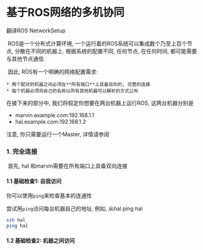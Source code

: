 # 基于ROS网络的多机协同

翻译ROS NetworkSetup

​	ROS是一个分布式计算环境, 一个运行着的ROS系统可以集成数个乃至上百个节点, 分散在不同的机器上. 根据系统的配置不同, 任何节点, 在任何时间, 都可能需要与其他节点通信. 

​	因此, ROS有一个明确的网络配置需求:

	* 两个配对的机器之间必须在**所有端口**上具备双向的, 完整的连接
	* 每个机器必须将自己的名称以所有其他机器可以解析的方式公布

在接下来的部分中, 我们将假定你想要在两台机器上运行ROS, 这两台机器分别是

* marvin.example.com:192.168.1.1
* hal.example.com:192.168.1.2

注意, 你只需要运行一个Master, 详情请参阅



### 1. 完全连接

​	首先, hal 和marvin需要在所有端口上具备双向连接

#### 1.1 基础检查1: 自我访问

你可以使用`ping`来检查基本的连通性

尝试用`ping`访问每台机器自己的地址, 例如, 从hal ping hal

```bash
ssh hal
ping hal
```

#### 1.2 基础检查2: 机器之间访问

